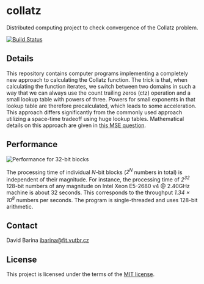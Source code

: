 # collatz
Distributed computing project to check convergence of the Collatz problem.

[![Build Status](https://travis-ci.com/xbarin02/collatz.svg?branch=master)](https://travis-ci.com/xbarin02/collatz)

## Details

This repository contains computer programs implementing a completely new approach to calculating the Collatz function.
The trick is that, when calculating the function iterates, we switch between two domains in such a way that we can always use the count trailing zeros (ctz) operation and a small lookup table with powers of three.
Powers for small exponents in that lookup table are therefore precalculated, which leads to some acceleration.
This approach differs significantly from the commonly used approach utilizing a space-time tradeoff using huge lookup tables.
Mathematical details on this approach are given in [this MSE question](https://math.stackexchange.com/questions/3311547/alternative-formulation-of-the-collatz-problem).

## Performance

![Performance for 32-bit blocks](https://github.com/xbarin02/collatz/blob/master/figures/perftest.png)

The processing time of individual *N*-bit blocks (*2<sup>N</sup>* numbers in total) is independent of their magnitude.
For instance, the processing time of *2<sup>32</sup>* 128-bit numbers of any magnitude on Intel Xeon E5-2680 v4 @ 2.40GHz machine is about 32 seconds.
This corresponds to the throughput *1.34 &times; 10<sup>8</sup>* numbers per seconds.
The program is single-threaded and uses 128-bit arithmetic.

## Contact
David Barina <ibarina@fit.vutbr.cz>

## License
This project is licensed under the terms of the [MIT license](LICENSE.md).

